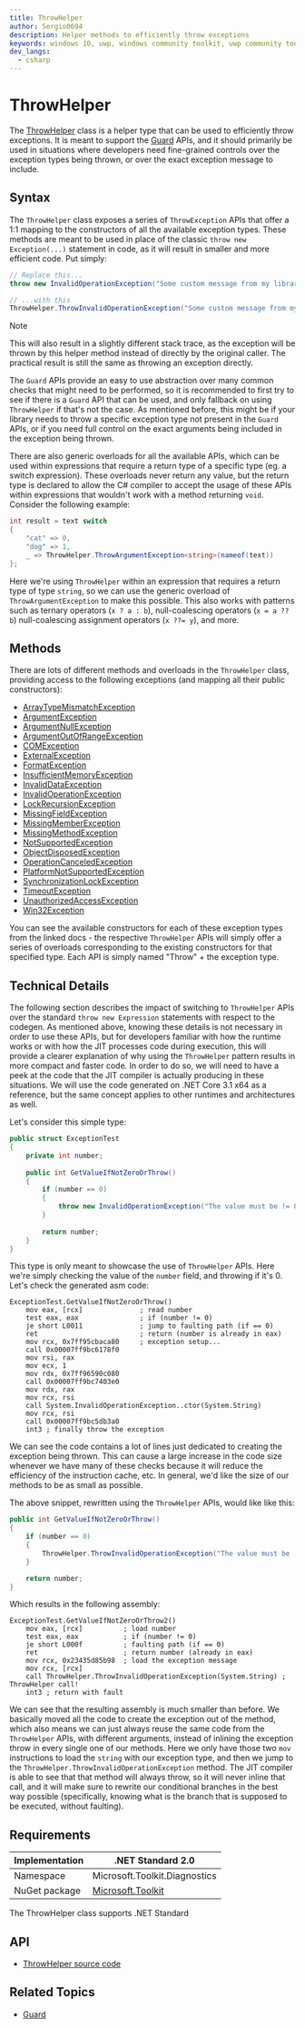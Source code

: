 ```yaml
---
title: ThrowHelper
author: Sergio0694
description: Helper methods to efficiently throw exceptions
keywords: windows 10, uwp, windows community toolkit, uwp community toolkit, uwp toolkit, debug, net core, net standard
dev_langs:
  - csharp
---
```


# ThrowHelper

The [ThrowHelper](https://docs.microsoft.com/dotnet/api/microsoft.toolkit.diagnostics.ThrowHelper) class is a helper type that can be used to efficiently throw exceptions. It is meant to support the [Guard](Guard.md) APIs, and it should primarily be used in situations where developers need fine-grained controls over the exception types being thrown, or over the exact exception message to include.

## Syntax

The `ThrowHelper` class exposes a series of `ThrowException` APIs that offer a 1:1 mapping to the constructors of all the available exception types. These methods are meant to be used in place of the classic `throw new Exception(...)` statement in code, as it will result in smaller and more efficient code. Put simply:

```csharp
// Replace this...
throw new InvalidOperationException("Some custom message from my library");

// ...with this
ThrowHelper.ThrowInvalidOperationException("Some custom message from my library");
```

> [!NOTE]
> This will also result in a slightly different stack trace, as the exception will be thrown by this helper method instead of directly by the original caller. The practical result is still the same as throwing an exception directly.

The `Guard` APIs provide an easy to use abstraction over many common checks that might need to be performed, so it is recommended to first try to see if there is a `Guard` API that can be used, and only fallback on using `ThrowHelper` if that's not the case. As mentioned before, this might be if your library needs to throw a specific exception type not present in the `Guard` APIs, or if you need full control on the exact arguments being included in the exception being thrown.

There are also generic overloads for all the available APIs, which can be used within expressions that require a return type of a specific type (eg. a switch expression). These overloads never return any value, but the return type is declared to allow the C# compiler to accept the usage of these APIs within expressions that wouldn't work with a method returning `void`. Consider the following example:

```csharp
int result = text switch
{
    "cat" => 0,
    "dog" => 1,
    _ => ThrowHelper.ThrowArgumentException<string>(nameof(text))
};
```

Here we're using `ThrowHelper` within an expression that requires a return type of type `string`, so we can use the generic overload of `ThrowArgumentException` to make this possible. This also works with patterns such as ternary operators (`x ? a : b`), null-coalescing operators (`x = a ?? b`) null-coalescing assignment operators (`x ??= y`), and more.

## Methods

There are lots of different methods and overloads in the `ThrowHelper` class, providing access to the following exceptions (and mapping all their public constructors):

- [ArrayTypeMismatchException](https://docs.microsoft.com/dotnet/api/system.ArrayTypeMismatchException)
- [ArgumentException](https://docs.microsoft.com/dotnet/api/system.ArgumentException)
- [ArgumentNullException](https://docs.microsoft.com/dotnet/api/system.ArgumentNullException)
- [ArgumentOutOfRangeException](https://docs.microsoft.com/dotnet/api/system.ArgumentOutOfRangeException)
- [COMException](https://docs.microsoft.com/dotnet/api/system.runtime.interopservices.COMException)
- [ExternalException](https://docs.microsoft.com/dotnet/api/system.runtime.interopservices.ExternalException)
- [FormatException](https://docs.microsoft.com/dotnet/api/system.FormatException)
- [InsufficientMemoryException](https://docs.microsoft.com/dotnet/api/system.InsufficientMemoryException)
- [InvalidDataException](https://docs.microsoft.com/dotnet/api/system.io.InvalidDataException)
- [InvalidOperationException](https://docs.microsoft.com/dotnet/api/system.InvalidOperationException)
- [LockRecursionException](https://docs.microsoft.com/dotnet/api/system.threading.LockRecursionException)
- [MissingFieldException](https://docs.microsoft.com/dotnet/api/system.MissingFieldException)
- [MissingMemberException](https://docs.microsoft.com/dotnet/api/system.MissingMemberException)
- [MissingMethodException](https://docs.microsoft.com/dotnet/api/system.MissingMethodException)
- [NotSupportedException](https://docs.microsoft.com/dotnet/api/system.NotSupportedException)
- [ObjectDisposedException](https://docs.microsoft.com/dotnet/api/system.ObjectDisposedException)
- [OperationCanceledException](https://docs.microsoft.com/dotnet/api/system.OperationCanceledException)
- [PlatformNotSupportedException](https://docs.microsoft.com/dotnet/api/system.PlatformNotSupportedException)
- [SynchronizationLockException](https://docs.microsoft.com/dotnet/api/system.threading.SynchronizationLockException)
- [TimeoutException](https://docs.microsoft.com/dotnet/api/system.TimeoutException)
- [UnauthorizedAccessException](https://docs.microsoft.com/dotnet/api/system.UnauthorizedAccessException)
- [Win32Exception](https://docs.microsoft.com/dotnet/api/system.componentmodel.Win32Exception)

You can see the available constructors for each of these exception types from the linked docs - the respective `ThrowHelper` APIs will simply offer a series of overloads corresponding to the existing constructors for that specified type. Each API is simply named "Throw" + the exception type.

## Technical Details

The following section describes the impact of switching to `ThrowHelper` APIs over the standard `throw new Expression` statements with respect to the codegen. As mentioned above, knowing these details is not necessary in order to use these APIs, but for developers familiar with how the runtime works or with how the JIT processes code during execution, this will provide a clearer explanation of why using the `ThrowHelper` pattern results in more compact and faster code. In order to do so, we will need to have a peek at the code that the JIT compiler is actually producing in these situations. We will use the code generated on .NET Core 3.1 x64 as a reference, but the same concept applies to other runtimes and architectures as well.

Let's consider this simple type:

```csharp
public struct ExceptionTest
{
    private int number;
    
    public int GetValueIfNotZeroOrThrow()
    {
        if (number == 0)
        {
            throw new InvalidOperationException("The value must be != 0");
        }
        
        return number;
    }
}
```

This type is only meant to showcase the use of `ThrowHelper` APIs. Here we're simply checking the value of the `number` field, and throwing if it's 0. Let's check the generated asm code:

```x86asm
ExceptionTest.GetValueIfNotZeroOrThrow()
    mov eax, [rcx]              ; read number
    test eax, eax               ; if (number != 0)
    je short L0011              ; jump to faulting path (if == 0)
    ret                         ; return (number is already in eax)
    mov rcx, 0x7ff95cbaca80     ; exception setup...
    call 0x00007ff9bc6178f0
    mov rsi, rax
    mov ecx, 1
    mov rdx, 0x7ff96590c080
    call 0x00007ff9bc7403e0
    mov rdx, rax
    mov rcx, rsi
    call System.InvalidOperationException..ctor(System.String)
    mov rcx, rsi
    call 0x00007ff9bc5db3a0
    int3 ; finally throw the exception
```

We can see the code contains a lot of lines just dedicated to creating the exception being thrown. This can cause a large increase in the code size whenever we have many of these checks because it will reduce the efficiency of the instruction cache, etc. In general, we'd like the size of our methods to be as small as possible.

The above snippet, rewritten using the `ThrowHelper` APIs, would like like this:

```csharp
public int GetValueIfNotZeroOrThrow()
{
    if (number == 0)
    {
        ThrowHelper.ThrowInvalidOperationException("The value must be != 0");
    }

    return number;
}
```

Which results in the following assembly:

```x86asm
ExceptionTest.GetValueIfNotZeroOrThrow2()
    mov eax, [rcx]          ; load number
    test eax, eax           ; if (number != 0)
    je short L000f          ; faulting path (if == 0)
    ret                     ; return number (already in eax)
    mov rcx, 0x23435d85b98  ; load the exception message
    mov rcx, [rcx]
    call ThrowHelper.ThrowInvalidOperationException(System.String) ; ThrowHelper call!
    int3 ; return with fault
```

We can see that the resulting assembly is much smaller than before. We basically moved all the code to create the exception out of the method, which also means we can just always reuse the same code from the `ThrowHelper` APIs, with different arguments, instead of inlining the exception throw in every single one of our methods. Here we only have those two `mov` instructions to load the `string` with our exception type, and then we jump to the `ThrowHelper.ThrowInvalidOperationException` method. The JIT compiler is able to see that that method will always throw, so it will never inline that call, and it will make sure to rewrite our conditional branches in the best way possible (specifically, knowing what is the branch that is supposed to be executed, without faulting).

## Requirements

| Implementation | .NET Standard 2.0 |
| --- | --- |
| Namespace | Microsoft.Toolkit.Diagnostics |
| NuGet package | [Microsoft.Toolkit](https://www.nuget.org/packages/Microsoft.Toolkit/) |

The ThrowHelper class supports .NET Standard

## API

- [ThrowHelper source code](https://github.com/Microsoft/WindowsCommunityToolkit/blob/master/Microsoft.Toolkit/Diagnostics/ThrowHelper.ThrowExceptions.cs)

## Related Topics

- [Guard](https://docs.microsoft.com/dotnet/api/microsoft.toolkit.diagnostics.guard)
